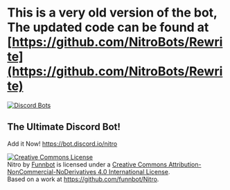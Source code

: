 # This is a very old version of the bot, The updated code can be found at [https://github.com/NitroBots/Rewrite](https://github.com/NitroBots/Rewrite)

[![Discord Bots](https://discordbots.org/api/widget/264087705124601856.png)](https://discordbots.org/bot/264087705124601856)
## The Ultimate Discord Bot!
Add it Now!
<https://bot.discord.io/nitro>


<a rel="license" href="http://creativecommons.org/licenses/by-nc-nd/4.0/"><img alt="Creative Commons License" style="border-width:0" src="https://i.creativecommons.org/l/by-nc-nd/4.0/88x31.png" /></a><br /><span xmlns:dct="http://purl.org/dc/terms/" href="http://purl.org/dc/dcmitype/InteractiveResource" property="dct:title" rel="dct:type">Nitro</span> by <a xmlns:cc="http://creativecommons.org/ns#" href="https://nitro.ws" property="cc:attributionName" rel="cc:attributionURL">Funnbot</a> is licensed under a <a rel="license" href="http://creativecommons.org/licenses/by-nc-nd/4.0/">Creative Commons Attribution-NonCommercial-NoDerivatives 4.0 International License</a>.<br />Based on a work at <a xmlns:dct="http://purl.org/dc/terms/" href="https://github.com/funnbot/Nitro" rel="dct:source">https://github.com/funnbot/Nitro</a>.
